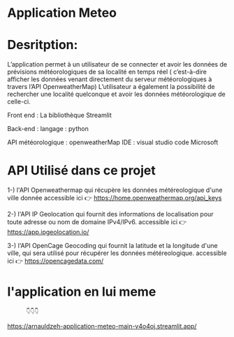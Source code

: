 # Application Meteo
# Desritption:
L’application permet à un utilisateur de se connecter et avoir les données de prévisions météorologiques de sa localité en temps réel ( c’est-à-dire afficher les données venant directement du serveur météorologiques  à travers l’API OpenweatherMap)
          L’utilisateur a également la possibilité de rechercher une localité quelconque et avoir les données météorologique de celle-ci.
          
Front end : La bibliothèque Streamlit

Back-end : langage : python

API météorologique : openweatherMap
IDE : visual studio code Microsoft
 


# API Utilisé dans ce projet

1-)
l'API Openweathermap qui récupère les données météreologique d'une ville donnée
  accessible ici 👉 https://home.openweathermap.org/api_keys
  
2-)
l'API IP Geolocation qui fournit des informations de localisation pour toute adresse ou nom de domaine IPv4/IPv6.
  accessible ici 👉 https://app.ipgeolocation.io/
  
3-)
l'API OpenCage Geocoding qui fournit la latitude et la longitude d'une ville, qui sera utilisé pour récupérer les données météreologique.
  accessible ici 👉 https://opencagedata.com/

# l'application en lui meme 
          👇👇👇
      
https://arnauldzeh-application-meteo-main-v4o4oj.streamlit.app/
